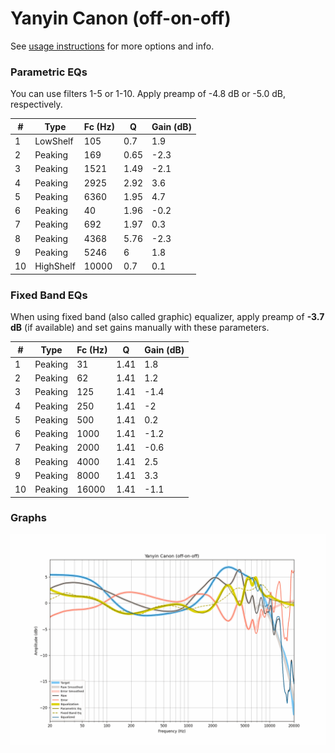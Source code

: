 # Yanyin Canon (off-on-off)
See [usage instructions](https://github.com/jaakkopasanen/AutoEq#usage) for more options and info.

### Parametric EQs
You can use filters 1-5 or 1-10. Apply preamp of -4.8 dB or -5.0 dB, respectively.

|   # | Type      |   Fc (Hz) |    Q |   Gain (dB) |
|-----|-----------|-----------|------|-------------|
|   1 | LowShelf  |       105 | 0.7  |         1.9 |
|   2 | Peaking   |       169 | 0.65 |        -2.3 |
|   3 | Peaking   |      1521 | 1.49 |        -2.1 |
|   4 | Peaking   |      2925 | 2.92 |         3.6 |
|   5 | Peaking   |      6360 | 1.95 |         4.7 |
|   6 | Peaking   |        40 | 1.96 |        -0.2 |
|   7 | Peaking   |       692 | 1.97 |         0.3 |
|   8 | Peaking   |      4368 | 5.76 |        -2.3 |
|   9 | Peaking   |      5246 | 6    |         1.8 |
|  10 | HighShelf |     10000 | 0.7  |         0.1 |

### Fixed Band EQs
When using fixed band (also called graphic) equalizer, apply preamp of **-3.7 dB** (if available) and set gains manually with these parameters.

|   # | Type    |   Fc (Hz) |    Q |   Gain (dB) |
|-----|---------|-----------|------|-------------|
|   1 | Peaking |        31 | 1.41 |         1.8 |
|   2 | Peaking |        62 | 1.41 |         1.2 |
|   3 | Peaking |       125 | 1.41 |        -1.4 |
|   4 | Peaking |       250 | 1.41 |        -2   |
|   5 | Peaking |       500 | 1.41 |         0.2 |
|   6 | Peaking |      1000 | 1.41 |        -1.2 |
|   7 | Peaking |      2000 | 1.41 |        -0.6 |
|   8 | Peaking |      4000 | 1.41 |         2.5 |
|   9 | Peaking |      8000 | 1.41 |         3.3 |
|  10 | Peaking |     16000 | 1.41 |        -1.1 |

### Graphs
![](./Yanyin%20Canon%20(off-on-off).png)
